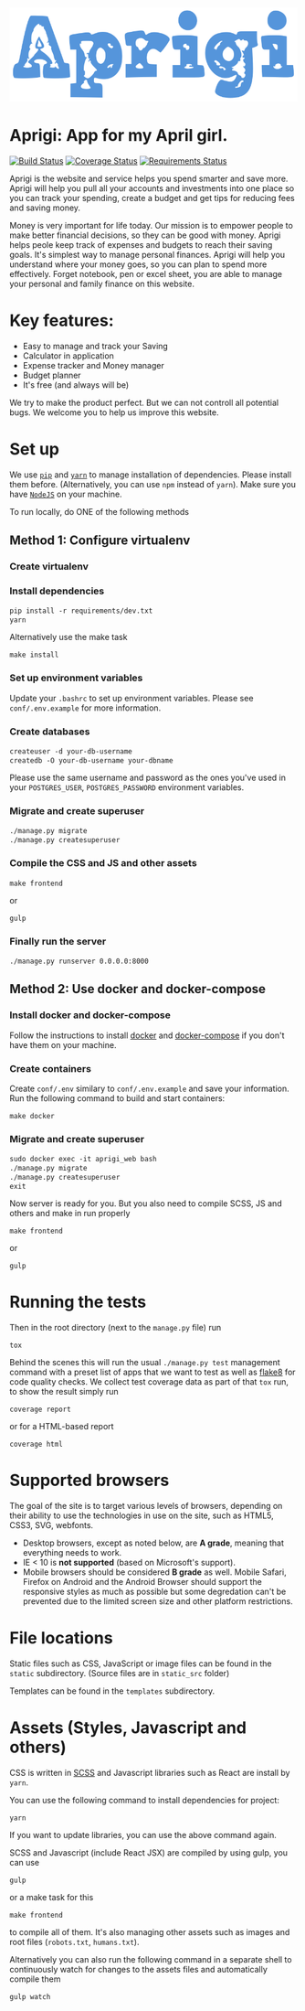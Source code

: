 ![Aprigi](static_src/img/logo.svg)

# Aprigi: App for my April girl.

[![Build Status](https://travis-ci.org/manhhomienbienthuy/aprigi.svg?branch=master)](https://travis-ci.org/manhhomienbienthuy/aprigi)
[![Coverage Status](https://coveralls.io/repos/github/manhhomienbienthuy/aprigi/badge.svg)](https://coveralls.io/github/manhhomienbienthuy/aprigi)
[![Requirements Status](https://requires.io/github/manhhomienbienthuy/aprigi/requirements.svg?branch=master)](https://requires.io/github/manhhomienbienthuy/aprigi/requirements/?branch=master)

Aprigi is the website and service helps you spend smarter and save
more.  Aprigi will help you pull all your accounts and investments
into one place so you can track your spending, create a budget and get
tips for reducing fees and saving money.

Money is very important for life today. Our mission is to empower
people to make better financial decisions, so they can be good with
money.  Aprigi helps peole keep track of expenses and budgets to reach
their saving goals.  It's simplest way to manage personal finances.
Aprigi will help you understand where your money goes, so you can plan
to spend more effectively.  Forget notebook, pen or excel sheet, you
are able to manage your personal and family finance on this website.

# Key features:

- Easy to manage and track your Saving
- Calculator in application
- Expense tracker and Money manager
- Budget planner
- It's free (and always will be)

We try to make the product perfect.  But we can not controll all
potential bugs.  We welcome you to help us improve this website.

# Set up

We use [`pip`](https://pypi.python.org/pypi/pip)
and [`yarn`](https://yarnpkg.com/en/) to manage installation of
dependencies.  Please install them before.  (Alternatively, you can
use `npm` instead of `yarn`).  Make sure you
have [`NodeJS`](https://nodejs.org/en/) on your machine.

To run locally, do ONE of the following methods

## Method 1: Configure virtualenv

### Create virtualenv

### Install dependencies

```console
pip install -r requirements/dev.txt
yarn
```

Alternatively use the make task

```console
make install
```

### Set up environment variables

Update your `.bashrc` to set up environment variables.  Please see
`conf/.env.example` for more information.

### Create databases

```console
createuser -d your-db-username
createdb -O your-db-username your-dbname
```

Please use the same username and password as the ones you've used in
your `POSTGRES_USER`, `POSTGRES_PASSWORD` environment variables.

### Migrate and create superuser

```console
./manage.py migrate
./manage.py createsuperuser
```

### Compile the CSS and JS and other assets

```console
make frontend
```

or

```console
gulp
```

### Finally run the server

```console
./manage.py runserver 0.0.0.0:8000
```

## Method 2: Use docker and docker-compose

### Install docker and docker-compose

Follow the instructions to
install [docker](https://docs.docker.com/engine/installation/)
and [docker-compose](https://docs.docker.com/compose/install/) if you
don't have them on your machine.

### Create containers

Create `conf/.env` similary to `conf/.env.example` and save your
information.  Run the following command to build and start containers:

```console
make docker
```

### Migrate and create superuser

```console
sudo docker exec -it aprigi_web bash
./manage.py migrate
./manage.py createsuperuser
exit
```

Now server is ready for you.  But you also need to compile SCSS, JS
and others and make in run properly

```console
make frontend
```

or

```console
gulp
```

# Running the tests

Then in the root directory (next to the ``manage.py`` file) run

```console
tox
```

Behind the scenes this will run the usual `./manage.py test`
management command with a preset list of apps that we want to test as
well as [flake8](https://flake8.readthedocs.io/) for code quality
checks.  We collect test coverage data as part of that `tox` run, to
show the result simply run

```console
coverage report
```

or for a HTML-based report

```console
coverage html
```

# Supported browsers

The goal of the site is to target various levels of browsers,
depending on their ability to use the technologies in use on the site,
such as HTML5, CSS3, SVG, webfonts.

- Desktop browsers, except as noted below, are **A grade**, meaning
  that everything needs to work.
- IE < 10 is **not supported** (based on Microsoft's support).
- Mobile browsers should be considered **B grade** as well.  Mobile
  Safari, Firefox on Android and the Android Browser should support
  the responsive styles as much as possible but some degredation can't
  be prevented due to the limited screen size and other platform
  restrictions.

# File locations

Static files such as CSS, JavaScript or image files can be found in
the ``static`` subdirectory.  (Source files are in `static_src`
folder)

Templates can be found in the `templates` subdirectory.

# Assets (Styles, Javascript and others)

CSS is written in [SCSS](http://sass-lang.com/) and Javascript
libraries such as React are install by `yarn`.

You can use the following command to install dependencies for project:

```console
yarn
```

If you want to update libraries, you can use the above command again.

SCSS and Javascript (include React JSX) are compiled by using gulp,
you can use

```console
gulp
```

or a make task for this

```console
make frontend
```

to compile all of them.  It's also managing other assets such as
images and root files (`robots.txt`, `humans.txt`).

Alternatively you can also run the following command in a separate
shell to continuously watch for changes to the assets files and
automatically compile them

```console
gulp watch
```
